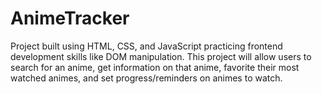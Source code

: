 # AnimeTracker
Project built using HTML, CSS, and JavaScript practicing frontend development skills like DOM manipulation. This project will allow users to search for an anime, get information on that anime, favorite their most watched animes, and set progress/reminders on animes to watch. 
